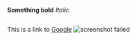**Something bold**
*Italic*
```puts "Our first GPS "
```
This is a link to [Google](https://www.google.com/webhp?sourceid=chrome-instant&ion=1&espv=2&ie=UTF-8)
![screenshot failed](ScreenshotGPS)